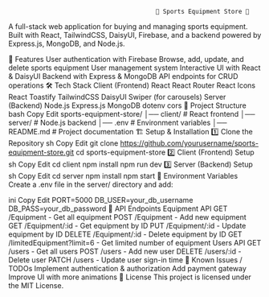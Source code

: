                                              🏀 Sports Equipment Store 🏐
A full-stack web application for buying and managing sports equipment. Built with React, TailwindCSS, DaisyUI, Firebase, and a backend powered by Express.js, MongoDB, and Node.js.

🚀 Features
User authentication with Firebase
Browse, add, update, and delete sports equipment
User management system
Interactive UI with React & DaisyUI
Backend with Express & MongoDB
API endpoints for CRUD operations
🛠 Tech Stack
Client (Frontend)
React
React Router
React Icons
React Toastify
TailwindCSS
DaisyUI
Swiper (for carousels)
Server (Backend)
Node.js
Express.js
MongoDB
dotenv
cors
📂 Project Structure
bash
Copy
Edit
sports-equipment-store/
│── client/       # React frontend
│── server/       # Node.js backend
│── .env          # Environment variables
│── README.md     # Project documentation
🏗 Setup & Installation
1️⃣ Clone the Repository
sh
Copy
Edit
git clone https://github.com/yourusername/sports-equipment-store.git
cd sports-equipment-store
2️⃣ Client (Frontend) Setup
sh
Copy
Edit
cd client
npm install
npm run dev
3️⃣ Server (Backend) Setup
sh
Copy
Edit
cd server
npm install
npm start
🔑 Environment Variables
Create a .env file in the server/ directory and add:

ini
Copy
Edit
PORT=5000
DB_USER=your_db_username
DB_PASS=your_db_password
📡 API Endpoints
Equipment API
GET /Equipment - Get all equipment
POST /Equipment - Add new equipment
GET /Equipment/:id - Get equipment by ID
PUT /Equipment/:id - Update equipment by ID
DELETE /Equipment/:id - Delete equipment by ID
GET /limitedEquipment?limit=6 - Get limited number of equipment
Users API
GET /users - Get all users
POST /users - Add new user
DELETE /users/:id - Delete user
PATCH /users - Update user sign-in time
🛑 Known Issues / TODOs
Implement authentication & authorization
Add payment gateway
Improve UI with more animations
📜 License
This project is licensed under the MIT License.

